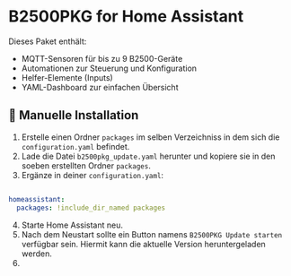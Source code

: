 # B2500PKG for Home Assistant

Dieses Paket enthält:
- MQTT-Sensoren für bis zu 9 B2500-Geräte
- Automationen zur Steuerung und Konfiguration
- Helfer-Elemente (Inputs)
- YAML-Dashboard zur einfachen Übersicht

## 🔧 Manuelle Installation
1. Erstelle einen Ordner `packages` im selben Verzeichniss in dem sich die `configuration.yaml` befindet.
2. Lade die Datei `b2500pkg_update.yaml` herunter und kopiere sie in den soeben erstellten Ordner `packages`.
3. Ergänze in deiner `configuration.yaml`:

```yaml

homeassistant:
  packages: !include_dir_named packages

```

4. Starte Home Assistant neu.
5. Nach dem Neustart sollte ein Button namens `B2500PKG Update starten` verfügbar sein.
   Hiermit kann die aktuelle Version heruntergeladen werden.
6.
